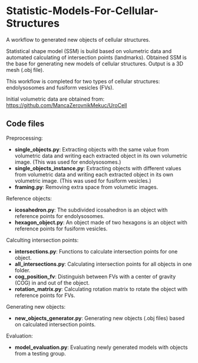 # Statistic-Models-For-Cellular-Structures

A workflow to generated new objects of cellular structures.

Statistical shape model (SSM) is build based on volumetric data and automated calculating of intersection points (landmarks). Obtained SSM is the base for generating new models of cellular structures. Output is a 3D mesh (.obj file).

This workflow is completed for two types of cellular structures: endolysosomes and fusiform vesicles (FVs).

Initial volumetric data are obtained from: https://github.com/MancaZerovnikMekuc/UroCell

## Code files

Preprocessing:
- **single_objects.py**: Extracting objects with the same value from volumetric data and writing each extracted object in its own volumetric image.  (This was used for endolysosomes.)
- **single_objects_instance.py**: Extracting objects with different values from volumetric data and writing each extracted object in its own volumetric image.  (This was used for fusiform vesicles.)
- **framing.py**: Removing extra space from volumetic images.

Reference objects:

- **icosahedron.py**: The subdivided icosahedron is an object with reference points for endolysosomes.
- **hexagon_object.py**: An object made of two hexagons is an object with reference points for fusiform vesicles.

Calculting intersection points:
- **intersections.py**: Functions to calculate intersection points for one object.
- **all_intersections.py**: Calculating intersection points for all objects in one folder.
- **cog_position_fv**: Distinguish between FVs with a center of gravity (COG) in and out of the object.
- **rotation_matrix.py**: Calculating rotation matrix to rotate the object with reference points for FVs.

Generating new objects:
- **new_objects_generator.py**: Generating new objects (.obj files) based on calculated intersection points.

Evaluation:
- **model_evaluation.py**: Evaluating newly generated models with objects from a testing group.
